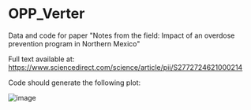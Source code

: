 # OPP_Verter
Data and code for paper "Notes from the field: Impact of an overdose prevention program in Northern Mexico"

Full text available at:
https://www.sciencedirect.com/science/article/pii/S2772724621000214

Code should generate the following plot:

![image](https://user-images.githubusercontent.com/69010189/159051163-5708c738-4c58-451e-bcea-6bd5a1c416f3.png)
